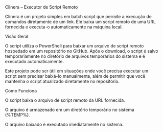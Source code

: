 Clinera – Executor de Script Remoto

Clinera é um projeto simples em batch script que permite a execução de comandos diretamente de um link. Ele baixa um script remoto de uma URL fornecida e executa-o automaticamente na máquina local.

Visão Geral

O script utiliza o PowerShell para baixar um arquivo de script remoto hospedado em um repositório no GitHub. Após o download, o script é salvo temporariamente no diretório de arquivos temporários do sistema e é executado automaticamente.

Este projeto pode ser útil em situações onde você precisa executar um script sem precisar baixá-lo manualmente, além de permitir que você mantenha o script atualizado diretamente no repositório.

Como Funciona

O script baixa o arquivo de script remoto da URL fornecida.

O arquivo é armazenado em um diretório temporário no sistema (%TEMP%).

O arquivo baixado é executado imediatamente no sistema.
